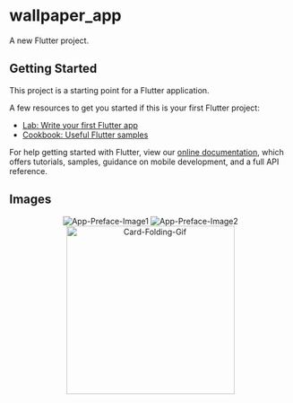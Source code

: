 # wallpaper_app

A new Flutter project.

## Getting Started

This project is a starting point for a Flutter application.

A few resources to get you started if this is your first Flutter project:

- [Lab: Write your first Flutter app](https://flutter.dev/docs/get-started/codelab)
- [Cookbook: Useful Flutter samples](https://flutter.dev/docs/cookbook)

For help getting started with Flutter, view our
[online documentation](https://flutter.dev/docs), which offers tutorials,
samples, guidance on mobile development, and a full API reference.


<!--     <img src="https://user-images.githubusercontent.com/70028516/130107904-22e0f8fb-124d-4482-8002-777abb379be3.gif" alt="App-Preface-Image1">
    <img src="https://user-images.githubusercontent.com/70028516/130107930-99157dbd-601b-4aa9-a3fe-e053fa31786b.gif" alt="App-Preface-Image2">    
    <img src="https://user-images.githubusercontent.com/70028516/130107942-4f2d912a-d7a5-4d46-b741-b0788462e7c4.gif" alt="Card-Folding-Gif" width="30">
    <img src="/screenshots/card-folding.gif" alt="Card-Folding-Gif" width="230"> -->



## Images

<p align="center">
<img src="https://user-images.githubusercontent.com/70028516/130107904-22e0f8fb-124d-4482-8002-777abb379be3.gif" alt="App-Preface-Image1">  
  <img src="https://user-images.githubusercontent.com/70028516/130107930-99157dbd-601b-4aa9-a3fe-e053fa31786b.gif" alt="App-Preface-Image2" >    
    <img src="https://user-images.githubusercontent.com/70028516/130107942-4f2d912a-d7a5-4d46-b741-b0788462e7c4.gif" alt="Card-Folding-Gif" width="300">
</p>


